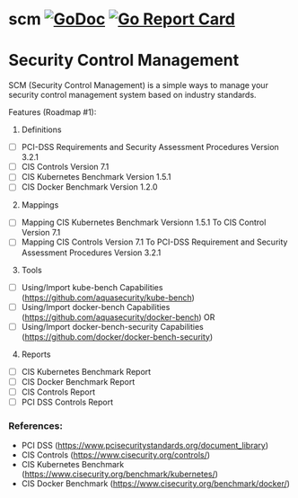 # scm [![GoDoc](https://godoc.org/github.com/purpeltim/scm?status.png)](https://godoc.org/github.com/purpeltim/scm) [![Go Report Card](https://goreportcard.com/badge/github.com/purpeltim/scm)](https://goreportcard.com/report/github.com/purpeltim/scm) 

# Security Control Management

SCM (Security Control Management) is a simple ways to manage your security control management system based on industry standards.

Features (Roadmap #1):

1. Definitions

- [ ] PCI-DSS Requirements and Security Assessment Procedures Version 3.2.1
- [ ] CIS Controls Version 7.1
- [ ] CIS Kubernetes Benchmark Version 1.5.1
- [ ] CIS Docker Benchmark Version 1.2.0

2. Mappings

- [ ] Mapping CIS Kubernetes Benchmark Versionn 1.5.1 To CIS Control Version 7.1
- [ ] Mapping CIS Controls Version 7.1 To PCI-DSS Requirement and Security Assessment Procedures Version 3.2.1

3. Tools

- [ ] Using/Import kube-bench Capabilities (https://github.com/aquasecurity/kube-bench)
- [ ] Using/Import docker-bench Capabilities (https://github.com/aquasecurity/docker-bench) OR
- [ ] Using/Import docker-bench-security Capabilities (https://github.com/docker/docker-bench-security)

4. Reports

- [ ] CIS Kubernetes Benchmark Report
- [ ] CIS Docker Benchmark Report
- [ ] CIS Controls Report
- [ ] PCI DSS Controls Report

### References:

- PCI DSS (https://www.pcisecuritystandards.org/document_library)
- CIS Controls (https://www.cisecurity.org/controls/)
- CIS Kubernetes Benchmark (https://www.cisecurity.org/benchmark/kubernetes/)
- CIS Docker Benchmark (https://www.cisecurity.org/benchmark/docker/)

